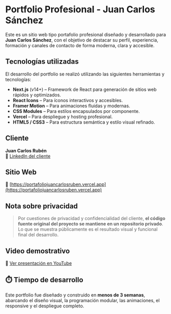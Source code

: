 # Portfolio Profesional - Juan Carlos Sánchez

Este es un sitio web tipo portafolio profesional diseñado y desarrollado para **Juan Carlos Sánchez**, con el objetivo de destacar su perfil, experiencia, formación y canales de contacto de forma moderna, clara y accesible.

##  Tecnologías utilizadas

El desarrollo del portfolio se realizó utilizando las siguientes herramientas y tecnologías:

- **Next.js** (v14+) – Framework de React para generación de sitios web rápidos y optimizados.
- **React Icons** – Para íconos interactivos y accesibles.
- **Framer Motion** – Para animaciones fluidas y modernas.
- **CSS Modules** – Para estilos encapsulados por componente.
- **Vercel** – Para despliegue y hosting profesional.
- **HTML5 / CSS3** – Para estructura semántica y estilo visual refinado.

##  Cliente

**Juan Carlos Rubén**  
🔗 [LinkedIn del cliente](https://www.linkedin.com/in/juancarlos-sanchez-/)

##  Sitio Web

📍 [https://portafoliojuancarlosruben.vercel.app](https://portafoliojuancarlosruben.vercel.app)

##  Nota sobre privacidad

> Por cuestiones de privacidad y confidencialidad del cliente, **el código fuente original del proyecto se mantiene en un repositorio privado**.  
> Lo que se muestra públicamente es el resultado visual y funcional final del desarrollo.

##  Video demostrativo

🔗 [Ver presentación en YouTube](https://youtu.be/vDMOW-b6-7A)

## ⏱️ Tiempo de desarrollo

Este portfolio fue diseñado y construido en **menos de 3 semanas**, abarcando el diseño visual, la programación modular, las animaciones, el responsive y el despliegue completo.

